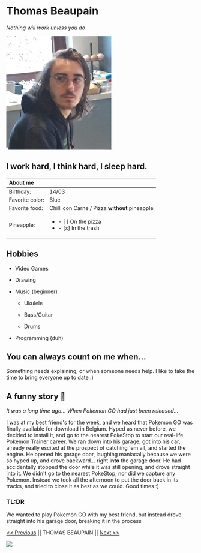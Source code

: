 # Thomas Beaupain

*Nothing will work unless you do*

![Me](photo1.jpg)

## I work hard, I think hard, I sleep hard.

| About me |  |
|:---------- |:----------|
| Birthday: | 14/03 |
| Favorite color: | Blue |
| Favorite food: | Chilli con Carne / Pizza **without** pineapple |
| Pineapple: | <ul><li> - [ ] On the pizza </li> <li> - [x] In the trash </li></ul> |

## Hobbies

* Video Games
* Drawing
* Music (beginner)

   - Ukulele
   
   - Bass/Guitar

   - Drums
* Programming (duh)

## You can always count on me when...

Something needs explaining, or when someone needs help. I like to take the time to bring everyone up to date :)

## A funny story :clown_face:

*It was a long time ago... When Pokemon GO had just been released...*

I was at my best friend's for the week, and we heard that Pokemon GO was finally available for download in Belgium. Hyped as never before, we decided to install it, and go to the nearest PokeStop to start our real-life Pokemon Trainer career. We ran down into his garage, got into his car, already really escited at the prospect of catching 'em all, and started the engine. He opened his garage door, laughing maniacally because we were so hyped up, and drove backward... right **into** the garage door. He had accidentally stopped the door while it was still opening, and drove straight into it. We didn't go to the nearest PokeStop, nor did we capture any Pokemon. Instead we took all the afternoon to put the door back in its tracks, and tried to close it as best as we could. Good times :)

### TL:DR 
We wanted to play Pokemon GO with my best friend, but instead drove straight into his garage door, breaking it in the process

[<< Previous](https://github.com/Thibaut3005/markdown-challenge-) || THOMAS BEAUPAIN || [Next >>](https://github.com/William-Deville/markdown-challenge)

![](https://media.tenor.com/images/abb5b5ab1fe33e2f43f07064d8da932b/tenor.gif)